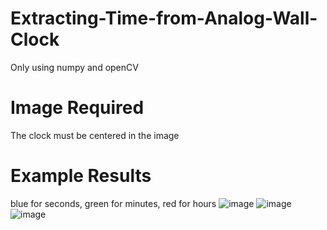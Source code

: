 # Extracting-Time-from-Analog-Wall-Clock
Only using numpy and openCV
# Image Required
The clock must be centered in the image
# Example Results
blue for seconds, green for minutes, red for hours
![image](https://github.com/NgNMinh/Extracting-Time-from-Analog-Wall-Clock/assets/162159606/017ba64e-859a-4e51-8385-ce6a29b3a9ff)
![image](https://github.com/NgNMinh/Extracting-Time-from-Analog-Wall-Clock/assets/162159606/fb0d0fd8-417c-42fe-b216-1af97e3b778b)
![image](https://github.com/NgNMinh/Extracting-Time-from-Analog-Wall-Clock/assets/162159606/6691a904-9e03-4fc6-8213-76f49b1fe732)
